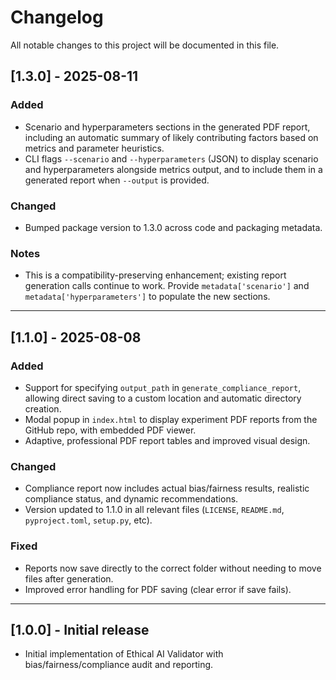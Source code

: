 # Changelog

All notable changes to this project will be documented in this file.

## [1.3.0] - 2025-08-11
### Added
- Scenario and hyperparameters sections in the generated PDF report, including an automatic summary of likely contributing factors based on metrics and parameter heuristics.
- CLI flags `--scenario` and `--hyperparameters` (JSON) to display scenario and hyperparameters alongside metrics output, and to include them in a generated report when `--output` is provided.

### Changed
- Bumped package version to 1.3.0 across code and packaging metadata.

### Notes
- This is a compatibility-preserving enhancement; existing report generation calls continue to work. Provide `metadata['scenario']` and `metadata['hyperparameters']` to populate the new sections.

---

## [1.1.0] - 2025-08-08
### Added
- Support for specifying `output_path` in `generate_compliance_report`, allowing direct saving to a custom location and automatic directory creation.
- Modal popup in `index.html` to display experiment PDF reports from the GitHub repo, with embedded PDF viewer.
- Adaptive, professional PDF report tables and improved visual design.

### Changed
- Compliance report now includes actual bias/fairness results, realistic compliance status, and dynamic recommendations.
- Version updated to 1.1.0 in all relevant files (`LICENSE`, `README.md`, `pyproject.toml`, `setup.py`, etc).

### Fixed
- Reports now save directly to the correct folder without needing to move files after generation.
- Improved error handling for PDF saving (clear error if save fails).

---

## [1.0.0] - Initial release
- Initial implementation of Ethical AI Validator with bias/fairness/compliance audit and reporting.
 